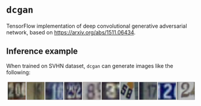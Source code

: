 # ``dcgan``
TensorFlow implementation of deep convolutional generative adversarial network, based on https://arxiv.org/abs/1511.06434.

## Inference example
When trained on SVHN dataset, ``dcgan`` can generate images like the following:

![SVHN inference example](https://github.com/chan-y-park/dcgan/blob/master/svhn_inference.png "SVHN inference")
